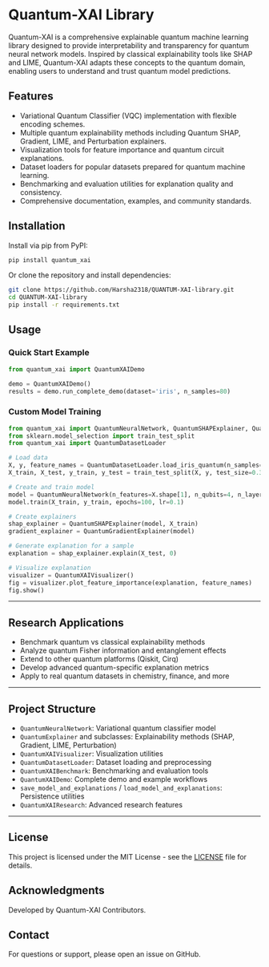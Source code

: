 # Quantum-XAI Library

Quantum-XAI is a comprehensive explainable quantum machine learning library designed to provide interpretability and transparency for quantum neural network models. Inspired by classical explainability tools like SHAP and LIME, Quantum-XAI adapts these concepts to the quantum domain, enabling users to understand and trust quantum model predictions.

## Features

- Variational Quantum Classifier (VQC) implementation with flexible encoding schemes.
- Multiple quantum explainability methods including Quantum SHAP, Gradient, LIME, and Perturbation explainers.
- Visualization tools for feature importance and quantum circuit explanations.
- Dataset loaders for popular datasets prepared for quantum machine learning.
- Benchmarking and evaluation utilities for explanation quality and consistency.
- Comprehensive documentation, examples, and community standards.

## Installation

Install via pip from PyPI:

```bash
pip install quantum_xai
```

Or clone the repository and install dependencies:

```bash
git clone https://github.com/Harsha2318/QUANTUM-XAI-library.git
cd QUANTUM-XAI-library
pip install -r requirements.txt
```

## Usage

### Quick Start Example

```python
from quantum_xai import QuantumXAIDemo

demo = QuantumXAIDemo()
results = demo.run_complete_demo(dataset='iris', n_samples=80)
```

### Custom Model Training

```python
from quantum_xai import QuantumNeuralNetwork, QuantumSHAPExplainer, QuantumGradientExplainer, QuantumXAIVisualizer
from sklearn.model_selection import train_test_split
from quantum_xai import QuantumDatasetLoader

# Load data
X, y, feature_names = QuantumDatasetLoader.load_iris_quantum(n_samples=100)
X_train, X_test, y_train, y_test = train_test_split(X, y, test_size=0.3, random_state=42)

# Create and train model
model = QuantumNeuralNetwork(n_features=X.shape[1], n_qubits=4, n_layers=2)
model.train(X_train, y_train, epochs=100, lr=0.1)

# Create explainers
shap_explainer = QuantumSHAPExplainer(model, X_train)
gradient_explainer = QuantumGradientExplainer(model)

# Generate explanation for a sample
explanation = shap_explainer.explain(X_test, 0)

# Visualize explanation
visualizer = QuantumXAIVisualizer()
fig = visualizer.plot_feature_importance(explanation, feature_names)
fig.show()
```

---

## Research Applications

- Benchmark quantum vs classical explainability methods
- Analyze quantum Fisher information and entanglement effects
- Extend to other quantum platforms (Qiskit, Cirq)
- Develop advanced quantum-specific explanation metrics
- Apply to real quantum datasets in chemistry, finance, and more

---

## Project Structure

- `QuantumNeuralNetwork`: Variational quantum classifier model
- `QuantumExplainer` and subclasses: Explainability methods (SHAP, Gradient, LIME, Perturbation)
- `QuantumXAIVisualizer`: Visualization utilities
- `QuantumDatasetLoader`: Dataset loading and preprocessing
- `QuantumXAIBenchmark`: Benchmarking and evaluation tools
- `QuantumXAIDemo`: Complete demo and example workflows
- `save_model_and_explanations` / `load_model_and_explanations`: Persistence utilities
- `QuantumXAIResearch`: Advanced research features

---

## License

This project is licensed under the MIT License - see the [LICENSE](LICENSE) file for details.

## Acknowledgments

Developed by Quantum-XAI Contributors.

## Contact

For questions or support, please open an issue on GitHub.

